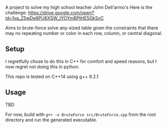 A project to solve my high school teacher John Dell'armo's
Here is the challenge: https://drive.google.com/open?id=1va_Z5wDe8PU6XSW_IYOYmBPtHE5GkSvC

Aims to brute-force solve any-sized table given the constraints that there may no repeating number or color in each row, column, or central diagonal.

## Setup
I regretfully chose to do this in C++ for comfort and speed reasons, but I now regret not doing this in python.

This repo is tested on C++14 using g++ 9.2.1

## Usage
TBD

For now, build with `g++ -o BruteForce src/BruteForce.cpp` from the root directory and run the generated executable.
